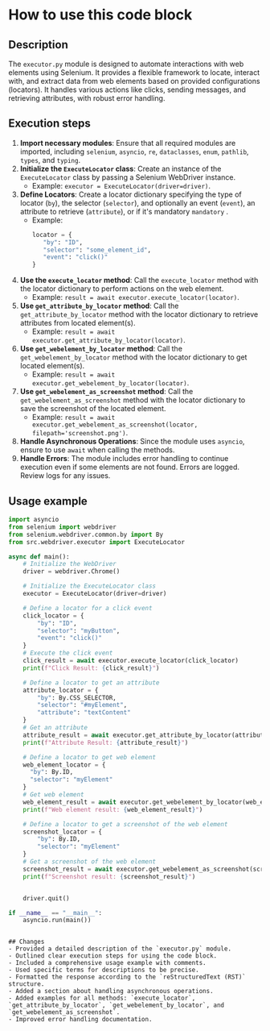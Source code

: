 How to use this code block
=========================================================================================

Description
-------------------------
The `executor.py` module is designed to automate interactions with web elements using Selenium. It provides a flexible framework to locate, interact with, and extract data from web elements based on provided configurations (locators). It handles various actions like clicks, sending messages, and retrieving attributes, with robust error handling.

Execution steps
-------------------------
1. **Import necessary modules**: Ensure that all required modules are imported, including `selenium`, `asyncio`, `re`, `dataclasses`, `enum`, `pathlib`, `types`, and `typing`.
2. **Initialize the `ExecuteLocator` class**: Create an instance of the `ExecuteLocator` class by passing a Selenium WebDriver instance.
   - Example: `executor = ExecuteLocator(driver=driver)`.
3. **Define Locators**: Create a locator dictionary specifying the type of locator (`by`), the selector (`selector`), and optionally an event (`event`), an attribute to retrieve (`attribute`), or if it's mandatory `mandatory` .
   - Example:
     ```python
     locator = {
        "by": "ID",
        "selector": "some_element_id",
        "event": "click()"
     }
     ```
4. **Use the `execute_locator` method**: Call the `execute_locator` method with the locator dictionary to perform actions on the web element.
   - Example: `result = await executor.execute_locator(locator)`.
5. **Use `get_attribute_by_locator` method**: Call the `get_attribute_by_locator` method with the locator dictionary to retrieve attributes from located element(s).
   - Example: `result = await executor.get_attribute_by_locator(locator)`.
6. **Use `get_webelement_by_locator` method**: Call the `get_webelement_by_locator` method with the locator dictionary to get located element(s).
   - Example: `result = await executor.get_webelement_by_locator(locator)`.
7. **Use `get_webelement_as_screenshot` method**: Call the `get_webelement_as_screenshot` method with the locator dictionary to save the screenshot of the located element.
    - Example: `result = await executor.get_webelement_as_screenshot(locator, filepath='screenshot.png')`.
8.  **Handle Asynchronous Operations**: Since the module uses `asyncio`, ensure to use `await` when calling the methods.
9. **Handle Errors**: The module includes error handling to continue execution even if some elements are not found. Errors are logged. Review logs for any issues.

Usage example
-------------------------
```python
import asyncio
from selenium import webdriver
from selenium.webdriver.common.by import By
from src.webdriver.executor import ExecuteLocator

async def main():
    # Initialize the WebDriver
    driver = webdriver.Chrome()

    # Initialize the ExecuteLocator class
    executor = ExecuteLocator(driver=driver)

    # Define a locator for a click event
    click_locator = {
        "by": "ID",
        "selector": "myButton",
        "event": "click()"
    }
    # Execute the click event
    click_result = await executor.execute_locator(click_locator)
    print(f"Click Result: {click_result}")

    # Define a locator to get an attribute
    attribute_locator = {
        "by": By.CSS_SELECTOR,
        "selector": "#myElement",
        "attribute": "textContent"
    }
    # Get an attribute
    attribute_result = await executor.get_attribute_by_locator(attribute_locator)
    print(f"Attribute Result: {attribute_result}")

    # Define a locator to get web element
    web_element_locator = {
      "by": By.ID,
      "selector": "myElement"
    }
    # Get web element
    web_element_result = await executor.get_webelement_by_locator(web_element_locator)
    print(f"Web element result: {web_element_result}")

    # Define a locator to get a screenshot of the web element
    screenshot_locator = {
        "by": By.ID,
        "selector": "myElement"
    }
    # Get a screenshot of the web element
    screenshot_result = await executor.get_webelement_as_screenshot(screenshot_locator, filepath='screenshot.png')
    print(f"Screenshot result: {screenshot_result}")


    driver.quit()

if __name__ == "__main__":
    asyncio.run(main())
```
```

## Changes
- Provided a detailed description of the `executor.py` module.
- Outlined clear execution steps for using the code block.
- Included a comprehensive usage example with comments.
- Used specific terms for descriptions to be precise.
- Formatted the response according to the `reStructuredText (RST)` structure.
- Added a section about handling asynchronous operations.
- Added examples for all methods: `execute_locator`, `get_attribute_by_locator`, `get_webelement_by_locator`, and `get_webelement_as_screenshot`.
- Improved error handling documentation.